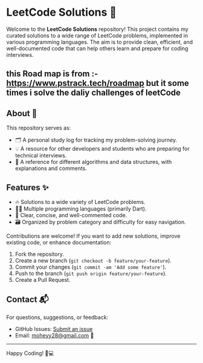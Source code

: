 # LeetCode Solutions 🚀

Welcome to the **LeetCode Solutions** repository! This project contains my curated solutions to a wide range of LeetCode problems, implemented in various programming languages. The aim is to provide clean, efficient, and well-documented code that can help others learn and prepare for coding interviews.

## this Road map is from :-  https://www.pstrack.tech/roadmap  but it some times i solve the daliy challenges of leetCode
 
## About 📝

This repository serves as:

- 🗂️ A personal study log for tracking my problem-solving journey.
- 💡 A resource for other developers and students who are preparing for technical interviews.
- 🧩 A reference for different algorithms and data structures, with explanations and comments.

## Features ✨

- 🔥 Solutions to a wide variety of LeetCode problems.
- 👨‍💻 Multiple programming languages (primarily Dart).
- 📖 Clear, concise, and well-commented code.
- 🗃️ Organized by problem category and difficulty for easy navigation.

Contributions are welcome! If you want to add new solutions, improve existing code, or enhance documentation:

1. Fork the repository.
2. Create a new branch (`git checkout -b feature/your-feature`).
3. Commit your changes (`git commit -am 'Add some feature'`).
4. Push to the branch (`git push origin feature/your-feature`).
5. Create a Pull Request.

## Contact 📬

For questions, suggestions, or feedback:

- GitHub Issues: [Submit an issue](https://github.com/Yusif-Mohey/leetcode-solutions/issues)
- Email: moheyy28@gmail.com 📩

---

Happy Coding! 🧠💻
